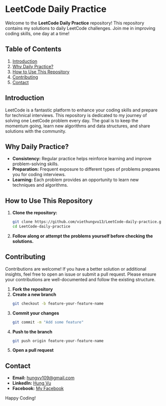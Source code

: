 # LeetCode Daily Practice

Welcome to the **LeetCode Daily Practice** repository! This repository contains my solutions to daily LeetCode challenges. Join me in improving coding skills, one day at a time!

## Table of Contents

1. [Introduction](#introduction)
2. [Why Daily Practice?](#why-daily-practice)
3. [How to Use This Repository](#how-to-use-this-repository)
4. [Contributing](#contributing)
5. [Contact](#contact)

## Introduction

LeetCode is a fantastic platform to enhance your coding skills and prepare for technical interviews. This repository is dedicated to my journey of solving one LeetCode problem every day. The goal is to keep the momentum going, learn new algorithms and data structures, and share solutions with the community.

## Why Daily Practice?

- **Consistency:** Regular practice helps reinforce learning and improve problem-solving skills.
- **Preparation:** Frequent exposure to different types of problems prepares you for coding interviews.
- **Learning:** Each problem provides an opportunity to learn new techniques and algorithms.

## How to Use This Repository

1. **Clone the repository:**
   ```bash
   git clone https://github.com/viethungvu13/LeetCode-daily-practice.git
   cd LeetCode-daily-practice
2. **Follow along or attempt the problems yourself before checking the solutions.**

## Contributing

Contributions are welcome! If you have a better solution or additional insights, feel free to open an issue or submit a pull request. Please ensure your contributions are well-documented and follow the existing structure.

1. **Fork the repository**
2. **Create a new branch**
   ```bash
   git checkout -b feature-your-feature-name
3. **Commit your changes**
   ```bash
   git commit -m "Add some feature"
4. **Push to the branch**
   ```bash
   git push origin feature-your-feature-name
5. **Open a pull request**

## Contact
- **Email:** [hungvv109@gmail.com](mailto:hungvv109@gmail.com)
- **LinkedIn:** [Hung Vu](https://www.linkedin.com/in/hung-vu-70b472282/?originalSubdomain=vn)
- **Facebook:** [My Facebook](https://www.facebook.com/viet.hunggg.13/)

Happy Coding!
